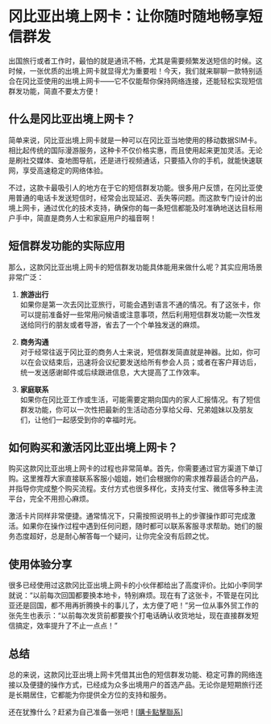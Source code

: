 # 冈比亚出境上网卡：让你随时随地畅享短信群发

出国旅行或者工作时，最怕的就是通讯不畅，尤其是需要频繁发送短信的时候。这时候，一张优质的出境上网卡就显得尤为重要啦！今天，我们就来聊聊一款特别适合在冈比亚使用的出境上网卡——它不仅能帮你保持网络连接，还能轻松实现短信群发功能，简直不要太方便！

## 什么是冈比亚出境上网卡？

简单来说，冈比亚出境上网卡就是一种可以在冈比亚当地使用的移动数据SIM卡。相比起传统的国际漫游服务，这种卡不仅价格实惠，而且使用起来更加灵活。无论是刷社交媒体、查地图导航，还是进行视频通话，只要插入你的手机，就能快速联网，享受高速稳定的网络体验。

不过，这款卡最吸引人的地方在于它的短信群发功能。很多用户反馈，在冈比亚使用普通的电话卡发送短信时，经常会出现延迟、丢失等问题。而这款专门设计的出境上网卡，通过优化的技术支持，确保你的每一条短信都能及时准确地送达目标用户手中，简直是商务人士和家庭用户的福音啊！

## 短信群发功能的实际应用

那么，这款冈比亚出境上网卡的短信群发功能具体能用来做什么呢？其实应用场景非常广泛：

1. **旅游出行**  
   如果你是第一次去冈比亚旅行，可能会遇到语言不通的情况。有了这张卡，你可以提前准备好一些常用问候语或注意事项，然后利用短信群发功能一次性发送给同行的朋友或者导游，省去了一个个单独发送的麻烦。

2. **商务沟通**  
   对于经常往返于冈比亚的商务人士来说，短信群发简直就是神器。比如，你可以在会议结束后，迅速将会议纪要发送给所有参会人员；或者在客户拜访后，统一发送感谢邮件或后续跟进信息，大大提高了工作效率。

3. **家庭联系**  
   如果你在冈比亚工作或生活，可能需要定期向国内的家人汇报情况。有了短信群发功能，你可以一次性把最新的生活动态分享给父母、兄弟姐妹以及朋友们，让他们一起感受到你的幸福时光。

## 如何购买和激活冈比亚出境上网卡？

购买这款冈比亚出境上网卡的过程也非常简单。首先，你需要通过官方渠道下单订购。这里推荐大家直接联系客服小姐姐，她们会根据你的需求推荐最适合的产品，并指导你完成整个购买流程。支付方式也很多样化，支持支付宝、微信等多种主流平台，完全不用担心麻烦。

激活卡片同样非常便捷。通常情况下，只需按照说明书上的步骤操作即可完成激活。如果你在操作过程中遇到任何问题，随时都可以联系客服寻求帮助。她们的服务态度超好，总是耐心解答每一个疑问，让你完全没有后顾之忧。

## 使用体验分享

很多已经使用过这款冈比亚出境上网卡的小伙伴都给出了高度评价。比如小李同学就说：“以前每次回国都要换本地卡，特别麻烦。现在有了这张卡，不管是在冈比亚还是回国，都不用再折腾换卡的事儿了，太方便了吧！”另一位从事外贸工作的张先生也表示：“以前每次发货前都要挨个打电话确认收货地址，现在直接群发短信搞定，效率提升了不止一点点！”

## 总结

总的来说，这款冈比亚出境上网卡凭借其出色的短信群发功能、稳定可靠的网络连接以及便捷的操作方式，已经成为众多出境用户的首选产品。无论你是短期旅行还是长期居住，它都能为你提供全方位的支持和服务。

还在犹豫什么？赶紧为自己准备一张吧！[[購卡點擊聯系](https://t.me/s/esim1088)]
